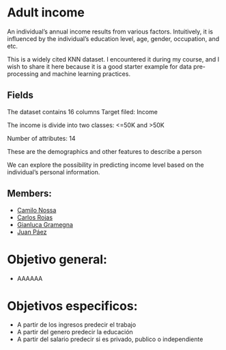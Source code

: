 # Adult income

An individual’s annual income results from various factors. Intuitively, it is influenced by the individual’s education level, age, gender, occupation, and etc.

This is a widely cited KNN dataset. I encountered it during my course, and I wish to share it here because it is a good starter example for data pre-processing and machine learning practices.

## Fields
The dataset contains 16 columns
Target filed: Income 

The income is divide into two classes: <=50K and >50K

Number of attributes: 14

These are the demographics and other features to describe a person

We can explore the possibility in predicting income level based on the individual’s personal information.


## Members:
* [Camilo Nossa](https://github.com/alejandronoss1017)
* [Carlos Rojas](https://github.com/carlosantiagorojas)
* [Gianluca Gramegna](https://github.com/GianlucaGav)
* [Juan Páez](https://github.com/paez49)
# Objetivo general:
* AAAAAA
# Objetivos especificos:
* A partir de los ingresos predecir el trabajo
* A partir del genero predecir la educación 
* A partir del salario predecir si es privado, publico o independiente